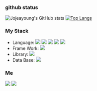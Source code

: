 ### github status
![Jojeayoung's GitHub stats](https://github-readme-stats.vercel.app/api?username=dolong2)
[![Top Langs](https://github-readme-stats.vercel.app/api/top-langs/?username=dolong2&layout=compact&hide=html,css&exclude_repo=loginsystem)](https://github.com/anuraghazra/github-readme-stats)
### My Stack
* Language:
<img src="https://img.shields.io/badge/javascript-F7DF1E?style=flat-square&logo=JavaScript&logoColor=white"/> <img src="https://img.shields.io/badge/c++-00599C?style=flat-square&logo=C%2B%2B&logoColor=white"/> <img src="https://img.shields.io/badge/python-3776AB?style=flat-square&logo=Python&logoColor=white"/> <img src="https://img.shields.io/badge/java-007396?style=flat-square&logo=Java&logoColor=white"/> <img src="https://img.shields.io/badge/go-00ADD8?style=flat-square&logo=Go&logoColor=white"/>
* Frame Work: <img src="https://img.shields.io/badge/Express(node.js)-339933?style=flat-square&logo=Node.js&logoColor=white"/>
* Library: <img src="https://img.shields.io/badge/Socket.io-010101?style=flat-square&logo=Socket.io&logoColor=white"/>
* Data Base: <img src="https://img.shields.io/badge/my sql-4479A1?style=flat-square&logo=MySQL&logoColor=white"/>
### Me
<a href=https://www.notion.so/fefd8a72c3694f2bacb5f5bef91af748><img src="https://img.shields.io/badge/notion-000000?style=flat-square&logo=Notion&logoColor=white"/></a> <a href=https://github.com/dolong2><img src="https://img.shields.io/badge/GitHub-181717?style=flat-square&logo=GitHub&logoColor=white"/></a>
